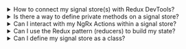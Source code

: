 <details>
  <summary>How to connect my signal store(s) with Redux DevTools?</summary>

    There's no official connection between `@ngrx/signals` and the Redux Devtools.
    We expect the Angular Devtools will provide support for signals soon, which can be used to track the state.
    However, you could create a feature for this, or you can make use of the [`withDevtools` feature](https://github.com/angular-architects/ngrx-toolkit?tab=readme-ov-file#devtools-withdevtools) from angular-architects/ngrx-toolkit.
</details>

<details>
  <summary>Is there a way to define private methods on a signal store?</summary>

    Currently there's no built-in support for private properties.
    To achieve this in the current version, you can resort to workarounds, e.g. by not returning them.

```ts
withMethods(() => {
    privateFunction() { 
        /* implementation here */ 
    }
    publicFunction() { 
        /* implementation here */
    }
    publicFunction2() { 
        // it's possible to invoke private methods
        privateFunction();
    }

    return { publicFunction, publicFunction2 };
})
```
</details>

<details>
  <summary>Can I  interact with my NgRx Actions within a signal store?</summary>

    Signals are not meant to have a concept of time. Also, the effect is somewhat tied to Angular change detection, so you can't observe every action that would be dispatched over time through some sort of Signal API.
    The global NgRx store is still the best mechanism to dispatch action(s) over time and react to them across multiple features.
</details>

<details>
  <summary>Can I use the Redux pattern (reducers) to build my state?</summary>

    Just like @ngrx/component-store, there is no indirection between events and how it affects the state. To update the signal store's state use the methods provided by [`SignalStore`](/guide/signals/signal-store) and [`SignalState`](/guide/signals/signal-state).
    But, a signal store is extensible and you can build your own custom feature that uses the Redux pattern. 
</details>

<details>
  <summary>Can I define my signal store as a class?</summary>

    To create a class-based signal store, create a new class and extend from `signalStore`.

```ts
export MyStore extends signalStore(withState(initialState)) {
    private myMethod() {}
}
```
</details>